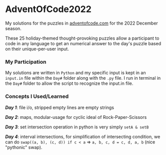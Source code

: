 # AdventOfCode2022
My solutions for the puzzles in [adventofcode.com](https://adventofcode.com/2022) for the 2022 December season.

These 25 holiday-themed thought-provoking puzzles allow a participant to code in any language to get an numerical answer to the day's puzzle based on their unique-per-user input.

### My Participation
My solutions are written in `Python` and my specific input is kept in an `input.in` file within the `Day#` folder along with the `.py` file.
I run in terminal in the `Day#` folder to allow the script to recognize the input.in file.

### Concepts I Used/Learned
***Day 1***: file i/o, stripped empty lines are empty strings

***Day 2***: maps, modular-usage for cyclic ideal of Rock-Paper-Scissors

***Day 3***: set intersection operation in python is very simply `setA & setB`

***Day 4***: interval intersections, for simplification of intersecting condition, we can do `swap((a, b), (c, d)) if c < a` => `a, b, c, d = c, d, a, b` (nice "pythonic" swap).
